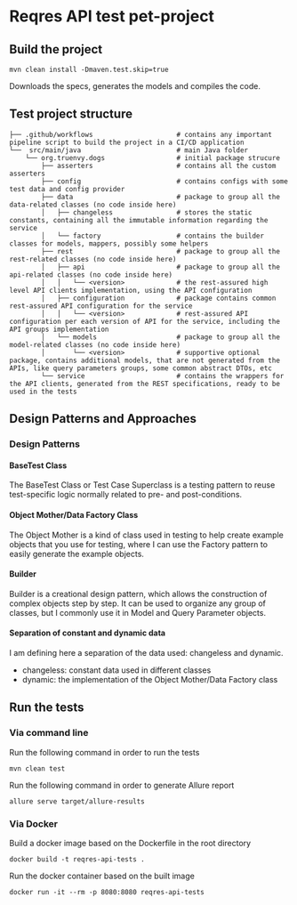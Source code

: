 # Reqres API test pet-project

## Build the project

```mvn clean install -Dmaven.test.skip=true```

Downloads the specs, generates the models and compiles the code.

## Test project structure

```
├── .github/workflows                     # contains any important pipeline script to build the project in a CI/CD application
└──  src/main/java                        # main Java folder
    └── org.truenvy.dogs                  # initial package strucure
        ├── asserters                     # contains all the custom asserters
        ├── config                        # contains configs with some test data and config provider
        ├── data                          # package to group all the data-related classes (no code inside here)
        │   ├── changeless                # stores the static constants, containing all the immutable information regarding the service
        │   └── factory                   # contains the builder classes for models, mappers, possibly some helpers
        ├── rest                          # package to group all the rest-related classes (no code inside here)
        │   ├── api                       # package to group all the api-related classes (no code inside here)
        │   │   └── <version>             # the rest-assured high level API clients implementation, using the API configuration
        │   ├── configuration             # package contains common rest-assured API configuration for the service
        │   │   └── <version>             # rest-assured API configuration per each version of API for the service, including the API groups implementation
        │   └── models                    # package to group all the model-related classes (no code inside here)
        │       └── <version>             # supportive optional package, contains additional models, that are not generated from the APIs, like query parameters groups, some common abstract DTOs, etc
        └── service                       # contains the wrappers for the API clients, generated from the REST specifications, ready to be used in the tests
```

## Design Patterns and Approaches

### Design Patterns

#### BaseTest Class

The BaseTest Class or Test Case Superclass is a testing pattern to reuse test-specific logic normally related to pre- and
post-conditions.

#### Object Mother/Data Factory Class

The Object Mother is a kind of class used in testing to help create example objects that you use for testing, where I
can use the Factory pattern to easily generate the example objects.


#### Builder

Builder is a creational design pattern, which allows the construction of complex objects step by step. It can be used to
organize any group of classes, but I commonly use it in Model and Query Parameter objects.

#### Separation of constant and dynamic data

I am defining here a separation of the data used: changeless and dynamic.

* changeless: constant data used in different classes
* dynamic: the implementation of the Object Mother/Data Factory class

## Run the tests

### Via command line

Run the following command in order to run the tests

```mvn clean test```

Run the following command in order to generate Allure report

```
allure serve target/allure-results
```

### Via Docker

Build a docker image based on the Dockerfile in the root directory

```
docker build -t reqres-api-tests .
```

Run the docker container based on the built image

```
docker run -it --rm -p 8080:8080 reqres-api-tests
```

